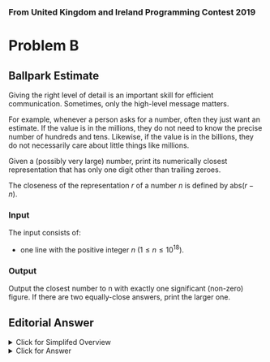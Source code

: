 ### From United Kingdom and Ireland Programming Contest 2019

# Problem B

## Ballpark Estimate

Giving the right level of detail is an important skill for efficient communication. Sometimes, only the high-level message matters.

For example, whenever a person asks for a number, often they just want an estimate. If the value is in the millions, they do not need to know the precise number of hundreds and tens. Likewise, if the value is in the billions, they do not necessarily care about little things like millions.

Given a (possibly very large) number, print its numerically closest representation that has only one digit other than trailing zeroes.

The closeness of the representation $r$ of a number $n$ is defined by abs$(r − n)$.

### Input

The input consists of:
- one line with the positive integer $n$ ($1 \leq n \leq 10^{18}$).

### Output

Output the closest number to n with exactly one significant (non-zero) figure. If there are two equally-close answers, print the larger one.

## Editorial Answer

<details>
    <summary>Click for Simplifed Overview</summary>
    <ul>
        <li>Estimate a number to one significant figure (exactly one nonzero digit).</li>
        <li>
            The number fits inside a 64-bit integer
            <ul>
                <li>(c++: int64_t)</li>
                <li>(java: long)</li>
                <li>(python: number)</li>
            </ul>
        </li>
    </ul>
</details>

<details>
    <summary>Click for Answer</summary>
    <b>Techniques</b>
    <ul>
        <li>Logarithms</li>
        <li>Rounding</li>
    </ul>
    <b>Algorithm</b>
    <ul>
        <li>
            If we reduce the number to {x}.{abcdefg} where x is a single-digit number, we can just round it and add zeroes back on later. We just need to make sure to keep the extra information after the decimal point.
<pre>while (number >= 10) { tens++, number /= 10.0; }
number = int(round(number))
while (tens > 0) {tens--, number *= 10; }</pre>
        </li>
        <li>
            Or (since only the first two digits matter):
            <pre>int(round(int(s[0:2]) / 10.0)) * (10**(len(s)-3))</pre>
        </li>
    </ul>
</details>